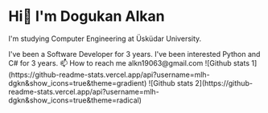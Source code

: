 # Hi👋 I'm Dogukan Alkan
<p>I'm studying Computer Engineering at Üsküdar University.</p>
I've been a Software Developer for 3 years. I've been interested Python and C# for 3 years.
📫 How to reach me alkn19063@gmail.com
![Github stats 1](https://github-readme-stats.vercel.app/api?username=mlh-dgkn&show_icons=true&theme=gradient) 
![Github stats 2](https://github-readme-stats.vercel.app/api?username=mlh-dgkn&show_icons=true&theme=radical)
